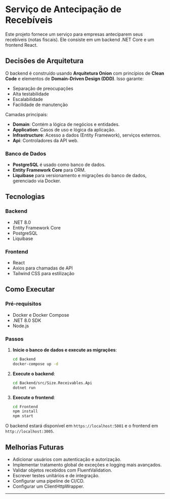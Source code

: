 # Serviço de Antecipação de Recebíveis

Este projeto fornece um serviço para empresas anteciparem seus recebíveis (notas fiscais). Ele consiste em um backend .NET Core e um frontend React.

## Decisões de Arquitetura

O backend é construído usando **Arquitetura Onion** com princípios de **Clean Code** e elementos de **Domain-Driven Design (DDD)**. Isso garante:
- Separação de preocupações
- Alta testabilidade
- Escalabilidade
- Facilidade de manutenção

Camadas principais:
- **Domain**: Contém a lógica de negócios e entidades.
- **Application**: Casos de uso e lógica da aplicação.
- **Infrastructure**: Acesso a dados (Entity Framework), serviços externos.
- **Api**: Controladores da API web.

### Banco de Dados
- **PostgreSQL** é usado como banco de dados.
- **Entity Framework Core** para ORM.
- **Liquibase** para versionamento e migrações do banco de dados, gerenciado via Docker.

## Tecnologias

### Backend
- .NET 8.0
- Entity Framework Core
- PostgreSQL
- Liquibase

### Frontend
- React
- Axios para chamadas de API
- Tailwind CSS para estilização

## Como Executar

### Pré-requisitos
- Docker e Docker Compose
- .NET 8.0 SDK
- Node.js

### Passos

1. **Inicie o banco de dados e execute as migrações**:
   ```bash
   cd Backend
   docker-compose up -d
   ```

2. **Execute o backend**:
   ```bash
   cd Backend/src/Size.Receivables.Api
   dotnet run
   ```

3. **Execute o frontend**:
   ```bash
   cd Frontend
   npm install
   npm start
   ```

O backend estará disponível em `https://localhost:5001` e o frontend em `http://localhost:3005`.

## Melhorias Futuras

- Adicionar usuários com autenticação e autorização.
- Implementar tratamento global de exceções e logging mais avançados.
- Validar objetos recebidos com FluentValidation.
- Escrever testes unitários e de integração.
- Configurar uma pipeline de CI/CD.
- Configurar um ClientHttpWrapper.
---
